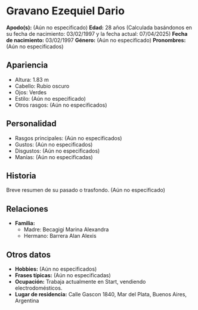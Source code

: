 # Gravano Ezequiel Dario
**Apodo(s):** (Aún no especificado)
**Edad:** 28 años (Calculada basándonos en su fecha de nacimiento: 03/02/1997 y la fecha actual: 07/04/2025)
**Fecha de nacimiento:** 03/02/1997
**Género:** (Aún no especificado)
**Pronombres:** (Aún no especificados)

## Apariencia
- Altura: 1.83 m
- Cabello: Rubio oscuro
- Ojos: Verdes
- Estilo: (Aún no especificado)
- Otros rasgos: (Aún no especificados)

## Personalidad
- Rasgos principales: (Aún no especificados)
- Gustos: (Aún no especificados)
- Disgustos: (Aún no especificados)
- Manías: (Aún no especificadas)

## Historia
Breve resumen de su pasado o trasfondo. (Aún no especificado)

## Relaciones
- **Familia:** 
  - Madre: Becagigi Marina Alexandra
  - Hermano: Barrera Alan Alexis

## Otros datos
- **Hobbies:** (Aún no especificados)
- **Frases típicas:** (Aún no especificadas)
- **Ocupación:** Trabaja actualmente en Start, vendiendo electrodomésticos.
- **Lugar de residencia:** Calle Gascon 1840, Mar del Plata, Buenos Aires, Argentina